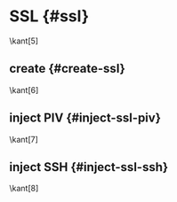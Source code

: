 # SSL {#ssl}
\kant[5]

## create {#create-ssl}
\kant[6]

## inject PIV {#inject-ssl-piv}
\kant[7]

## inject SSH {#inject-ssl-ssh}
\kant[8]
